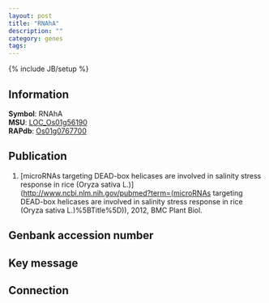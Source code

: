 ```yaml
---
layout: post
title: "RNAhA"
description: ""
category: genes
tags: 
---
```

{% include JB/setup %}

## Information
__Symbol__: RNAhA  
__MSU__: [LOC_Os01g56190](http://rice.plantbiology.msu.edu/cgi-bin/ORF_infopage.cgi?orf=LOC_Os01g56190)  
__RAPdb__: [Os01g0767700](http://rapdb.dna.affrc.go.jp/viewer/gbrowse_details/irgsp1?name=Os01g0767700)  

## Publication
1. [microRNAs targeting DEAD-box helicases are involved in salinity stress response in rice (Oryza sativa L.)](http://www.ncbi.nlm.nih.gov/pubmed?term=(microRNAs targeting DEAD-box helicases are involved in salinity stress response in rice (Oryza sativa L.)%5BTitle%5D)), 2012, BMC Plant Biol.

## Genbank accession number

## Key message

## Connection


